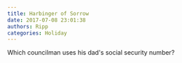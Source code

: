 ```yaml
---
title: Harbinger of Sorrow
date: 2017-07-08 23:01:38
authors: Ripp
categories: Holiday
---
```


 Which councilman uses his dad's social security number?
